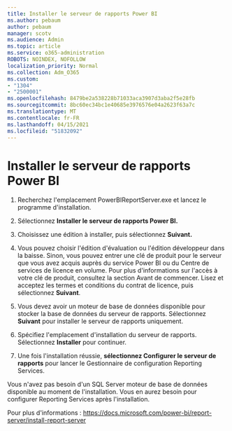```yaml
---
title: Installer le serveur de rapports Power BI
ms.author: pebaum
author: pebaum
manager: scotv
ms.audience: Admin
ms.topic: article
ms.service: o365-administration
ROBOTS: NOINDEX, NOFOLLOW
localization_priority: Normal
ms.collection: Adm_O365
ms.custom:
- "1304"
- "2500001"
ms.openlocfilehash: 8479be2a538228b71033aca3907d3aba2f5e28fb
ms.sourcegitcommit: 8bc60ec34bc1e40685e3976576e04a2623f63a7c
ms.translationtype: MT
ms.contentlocale: fr-FR
ms.lasthandoff: 04/15/2021
ms.locfileid: "51832092"
---
```

# <a name="install-power-bi-report-server"></a>Installer le serveur de rapports Power BI

1. Recherchez l'emplacement PowerBIReportServer.exe et lancez le programme d'installation.

2. Sélectionnez **Installer le serveur de rapports Power BI.**

3. Choisissez une édition à installer, puis sélectionnez **Suivant.**

4. Vous pouvez choisir l'édition d'évaluation ou l'édition développeur dans la baisse.  Sinon, vous pouvez entrer une clé de produit pour le serveur que vous avez acquis auprès du service Power BI ou du Centre de services de licence en volume. Pour plus d'informations sur l'accès à votre clé de produit, consultez la section Avant de commencer. Lisez et acceptez les termes et conditions du contrat de licence, puis sélectionnez **Suivant**.

5. Vous devez avoir un moteur de base de données disponible pour stocker la base de données du serveur de rapports. Sélectionnez **Suivant** pour installer le serveur de rapports uniquement.

6. Spécifiez l'emplacement d'installation du serveur de rapports. Sélectionnez **Installer** pour continuer.

7. Une fois l'installation réussie, **sélectionnez Configurer le serveur de rapports** pour lancer le Gestionnaire de configuration Reporting Services.

Vous n'avez pas besoin d'un SQL Server moteur de base de données disponible au moment de l'installation. Vous en aurez besoin pour configurer Reporting Services après l'installation.

Pour plus d'informations : https://docs.microsoft.com/power-bi/report-server/install-report-server
